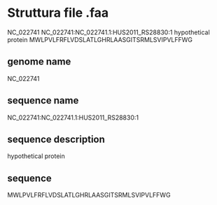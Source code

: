 # Struttura file .faa
NC_022741	NC_022741:NC_022741.1:HUS2011_RS28830:1	hypothetical protein
MWLPVLFRFLVDSLATLGHRLAASGITSRMLSVIPVLFFWG

## genome name
NC_022741

## sequence name
NC_022741:NC_022741.1:HUS2011_RS28830:1

## sequence description
hypothetical protein

## sequence
MWLPVLFRFLVDSLATLGHRLAASGITSRMLSVIPVLFFWG


